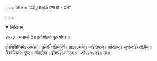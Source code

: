 +++
title = "45_0045 एना वो - 03"

+++
<details open><summary>लिखितम्</summary>

४५-३। मनाज्ये द्वे॥ द्वयोर्गोतमो बृहत्यग्निः॥

ए꣥꣯ना꣤꣯वो꣥꣯अग्नि꣤मेऽ५न꣤म꣥सा꣤॥ ऊ꣢꣯र्जो꣡꣯नपा꣢꣯तमा꣡꣯हु꣢वे꣯। प्रा꣡ऽ२३या꣢म्। चा꣡इतिष्ठ꣢म्। आ꣡रति꣢म्। सुवा꣡ध्वा꣢ऽ१राऽ᳒२᳒म्॥ विश्वा꣡स्या꣢ऽ१दूऽ᳒२᳒॥ ता꣡ममृ꣢तम्। इ꣡डाऽ२३भा꣢ऽ३४३। ओ꣡ऽ२३४५इ॥ डा॥
</details>